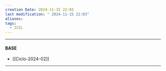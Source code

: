 ```yaml
---
creation Date: 2024-11-15 22:03
last modification: " 2024-11-15 22:03"
aliases: 
tags:
  - ISIL
---
```

___
#### BASE
- [[Ciclo-2024-02]]
___

